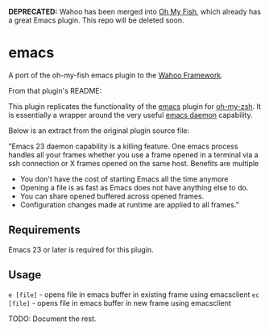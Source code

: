 **DEPRECATED:** Wahoo has been merged into [Oh My Fish](https://git.io/oh-my-fish), which already has a great Emacs plugin. This repo will be deleted soon.

# emacs

A port of the oh-my-fish emacs plugin to the [Wahoo Framework](https://github.com/bucaran/wahoo).

From that plugin's README:

This plugin replicates the functionality of the [emacs](https://www.gnu.org/software/emacs/) plugin for [oh-my-zsh](http://ohmyz.sh/).
It is essentially a wrapper around the very useful [emacs daemon](http://www.emacswiki.org/emacs/EmacsAsDaemon) capability.

Below is an extract from the original plugin source file:

"Emacs 23 daemon capability is a killing feature.
One emacs process handles all your frames whether
you use a frame opened in a terminal via a ssh connection or X frames
opened on the same host.
Benefits are multiple

  * You don't have the cost of starting Emacs all the time anymore
  * Opening a file is as fast as Emacs does not have anything else to do.
  * You can share opened buffered across opened frames.
  * Configuration changes made at runtime are applied to all frames."


## Requirements

Emacs 23 or later is required for this plugin.

## Usage

`e [file]` - opens file in emacs buffer in existing frame using emacsclient
`ec [file]` - opens file in emacs buffer in new frame using emacsclient

TODO: Document the rest.
